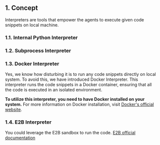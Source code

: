 ## 1. Concept
Interpreters are tools that empower the agents to execute given code snippets
on local machine. 

### 1.1. Internal Python Interpreter

### 1.2. Subprocess Interpreter

### 1.3. Docker Interpreter
Yes, we know how disturbing it is to run any code snippets directly on local
system. To avoid this, we have introduced Docker Interpreter. This interpreter 
runs the code snippets in a Docker container, ensuring that all the code is
executed in an isolated environment.

**To utilize this interpreter, you need to have Docker installed on your 
system.** For more information on Docker installation, visit
[Docker's official website](https://docs.docker.com/get-docker/).

### 1.4. E2B Interpreter
You could leverage the E2B sandbox to run the code. 
[E2B official documentation](https://e2b.dev/docs)